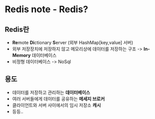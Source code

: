 # Redis note - Redis?

## Redis란

* **Re**mote **Di**ctionary **S**erver (외부 HashMap[key,value] 서버)
* 외부 저장장치에 저장하지 않고 메모리상에 데이터를 저장하는 구조 -> **In-Memory** 데이터베이스
* 비정형 데이터베이스 -> NoSql

## 용도
* 데이터를 저장하고 관리하는 **데이터베이스**
* 여러 서버들에게 데이터를 공유하는 **메세지 브로커**
* 클라이언트와 서버 사이에서의 임시 저장소 **캐시**
* 등등..

